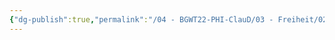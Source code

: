 ```yaml
---
{"dg-publish":true,"permalink":"/04 - BGWT22-PHI-ClauD/03 - Freiheit/02 - Willens- und Handlungsfreiheit und positive und negative Freiheit.excalidraw/","tags":["excalidraw"]}
---
```

<style> .container {font-family: sans-serif; text-align: center;} .button-wrapper button {z-index: 1;height: 40px; width: 100px; margin: 10px;padding: 5px;} .excalidraw .App-menu_top .buttonList { display: flex;} .excalidraw-wrapper { height: 800px; margin: 50px; position: relative;} :root[dir="ltr"] .excalidraw .layer-ui__wrapper .zen-mode-transition.App-menu_bottom--transition-left {transform: none;} </style><script src="https://cdn.jsdelivr.net/npm/react@17/umd/react.production.min.js"></script><script src="https://cdn.jsdelivr.net/npm/react-dom@17/umd/react-dom.production.min.js"></script><script type="text/javascript" src="https://cdn.jsdelivr.net/npm/@excalidraw/excalidraw@0/dist/excalidraw.production.min.js"></script><div id="02_-_Willens-_und_Handlungsfreiheit_und_positive_und_negative_Freiheitexcalidraw.md"></div><script>(function(){const InitialData={"type":"excalidraw","version":2,"source":"https://github.com/zsviczian/obsidian-excalidraw-plugin/releases/tag/1.8.24","elements":[{"type":"image","version":211,"versionNonce":1261205021,"isDeleted":false,"id":"ZwATO-4OrVBVedugK-cxY","fillStyle":"hachure","strokeWidth":0.5,"strokeStyle":"solid","roughness":1,"opacity":100,"angle":0,"x":-399.2858450901926,"y":-476.5090639794843,"strokeColor":"transparent","backgroundColor":"#228be6","width":419.925,"height":594,"seed":1197225837,"groupIds":[],"roundness":null,"boundElements":[],"updated":1681064350688,"link":null,"locked":false,"status":"pending","fileId":"a88524c8f10b9a7adfdb93d5878748e2ef751664","scale":[1,1]},{"type":"image","version":472,"versionNonce":863773232,"isDeleted":false,"id":"ZA45dkq-rjQ9mXHbmx5eW","fillStyle":"hachure","strokeWidth":0.5,"strokeStyle":"solid","roughness":1,"opacity":100,"angle":0,"x":20.652784312855033,"y":-474.9541451590402,"strokeColor":"transparent","backgroundColor":"#228be6","width":419.925,"height":594,"seed":701091853,"groupIds":[],"roundness":null,"boundElements":[],"updated":1681036887148,"link":null,"locked":false,"status":"pending","fileId":"508895799570fe4135bcdf6f43bf09e4d33c8043","scale":[1,1]}],"appState":{"theme":"light","viewBackgroundColor":"#ffffff","currentItemStrokeColor":"#3E6F8D","currentItemBackgroundColor":"transparent","currentItemFillStyle":"hachure","currentItemStrokeWidth":0.5,"currentItemStrokeStyle":"solid","currentItemRoughness":0,"currentItemOpacity":100,"currentItemFontFamily":1,"currentItemFontSize":16,"currentItemTextAlign":"left","currentItemStartArrowhead":null,"currentItemEndArrowhead":"arrow","scrollX":479.2035083033322,"scrollY":500.1762597675796,"zoom":{"value":1.3},"currentItemRoundness":"round","gridSize":null,"colorPalette":{},"currentStrokeOptions":{"highlighter":false,"hasOutline":false,"outlineWidth":1,"constantPressure":true,"options":{"smoothing":0.4,"thinning":-0.5,"streamline":0.4,"easing":"linear","start":{"taper":5,"cap":false,"easing":"linear"},"end":{"taper":5,"cap":false,"easing":"linear"}}},"previousGridSize":null},"files":{}};InitialData.scrollToContent=true;App=()=>{const e=React.useRef(null),t=React.useRef(null),[n,i]=React.useState({width:void 0,height:void 0});return React.useEffect(()=>{i({width:t.current.getBoundingClientRect().width,height:t.current.getBoundingClientRect().height});const e=()=>{i({width:t.current.getBoundingClientRect().width,height:t.current.getBoundingClientRect().height})};return window.addEventListener("resize",e),()=>window.removeEventListener("resize",e)},[t]),React.createElement(React.Fragment,null,React.createElement("div",{className:"excalidraw-wrapper",ref:t},React.createElement(ExcalidrawLib.Excalidraw,{ref:e,width:n.width,height:n.height,initialData:InitialData,viewModeEnabled:!0,zenModeEnabled:!0,gridModeEnabled:!1})))},excalidrawWrapper=document.getElementById("02_-_Willens-_und_Handlungsfreiheit_und_positive_und_negative_Freiheitexcalidraw.md");ReactDOM.render(React.createElement(App),excalidrawWrapper);})();</script>